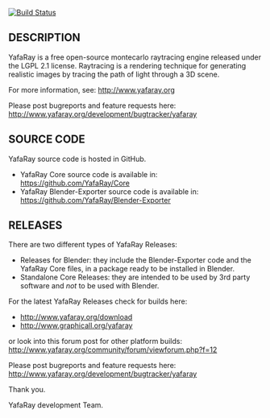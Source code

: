 [![Build Status](https://travis-ci.com/DavidBluecame/Core.svg?branch=master)](https://travis-ci.com/DavidBluecame/Core)

DESCRIPTION
-----------
YafaRay is a free open-source montecarlo raytracing engine released under the LGPL 2.1 license. Raytracing is a rendering technique for generating realistic images by tracing the path of light through a 3D scene. 

For more information, see: http://www.yafaray.org

Please post bugreports and feature requests here:
http://www.yafaray.org/development/bugtracker/yafaray


SOURCE CODE
-----------
YafaRay source code is hosted in GitHub.

* YafaRay Core source code is available in: https://github.com/YafaRay/Core
* YafaRay Blender-Exporter source code is available in: https://github.com/YafaRay/Blender-Exporter


RELEASES
--------
There are two different types of YafaRay Releases:

* Releases for Blender: they include the Blender-Exporter code and the YafaRay Core files, in a package ready to be installed in Blender.
* Standalone Core Releases: they are intended to be used by 3rd party software and *not* to be used with Blender. 

For the latest YafaRay Releases check for builds here:
* http://www.yafaray.org/download
* http://www.graphicall.org/yafaray

or look into this forum post for other platform builds:
http://www.yafaray.org/community/forum/viewforum.php?f=12

Please post bugreports and feature requests here:
http://www.yafaray.org/development/bugtracker/yafaray

Thank you.

YafaRay development Team.
